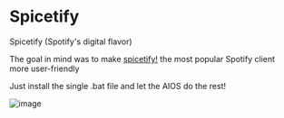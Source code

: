 # Spicetify
Spicetify (Spotify's digital flavor) 

The goal in mind was to make [spicetify!](https://spicetify.app) the most popular Spotify client more user-friendly

Just install the single .bat file and let the AIOS do the rest!

![image](https://github.com/xlfware/Spicetify/assets/125935975/ccc89213-6a79-4497-acc4-884445951908)
